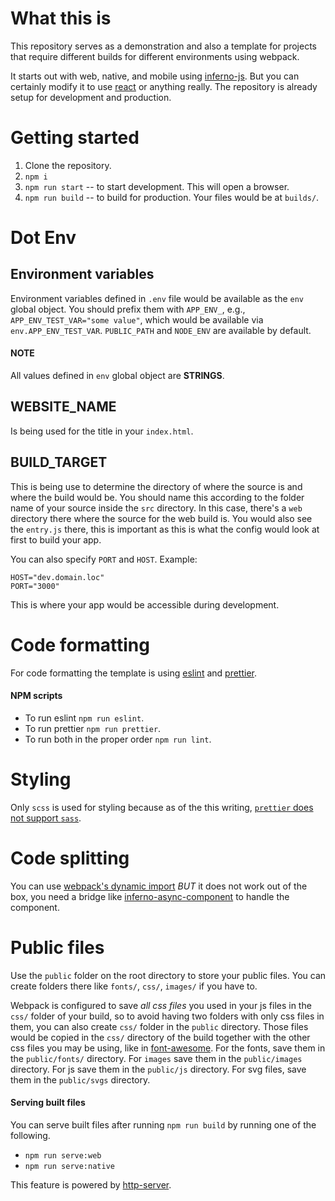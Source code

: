 <!-- @format -->

# What this is

This repository serves as a demonstration and also a template for projects that require different builds for different environments using webpack.

It starts out with web, native, and mobile using [inferno-js](https://github.com/infernojs/inferno). But you can certainly modify it to use [react](https://github.com/facebook/react) or anything really. The repository is already setup for development and production.

# Getting started

1. Clone the repository.
2. `npm i`
3. `npm run start` -- to start development. This will open a browser.
4. `npm run build` -- to build for production. Your files would be at `builds/`.

# Dot Env

## Environment variables

Environment variables defined in `.env` file would be available as the `env` global object. You should prefix them with `APP_ENV_`, e.g., `APP_ENV_TEST_VAR="some value"`, which would be available via `env.APP_ENV_TEST_VAR`. `PUBLIC_PATH` and `NODE_ENV` are available by default.

#### NOTE

All values defined in `env` global object are **STRINGS**.

## WEBSITE_NAME

Is being used for the title in your `index.html`.

## BUILD_TARGET

This is being use to determine the directory of where the source is and where the build would be. You should name this according to the folder name of your source inside the `src` directory. In this case, there's a `web` directory there where the source for the web build is. You would also see the `entry.js` there, this is important as this is what the config would look at first to build your app.

You can also specify `PORT` and `HOST`. Example:

```
HOST="dev.domain.loc"
PORT="3000"
```

This is where your app would be accessible during development.

# Code formatting

For code formatting the template is using [eslint](https://github.com/eslint/eslint) and [prettier](https://github.com/prettier/prettier).

#### NPM scripts

- To run eslint `npm run eslint`.
- To run prettier `npm run prettier`.
- To run both in the proper order `npm run lint`.

# Styling

Only `scss` is used for styling because as of the this writing, [`prettier` does not support `sass`](https://github.com/prettier/prettier/issues/4948).

# Code splitting

You can use [webpack's dynamic import](https://webpack.js.org/guides/code-splitting/#dynamic-imports) _BUT_ it does not work out of the box, you need a bridge like [inferno-async-component](https://github.com/aprilmintacpineda/inferno-async-component) to handle the component.

# Public files

Use the `public` folder on the root directory to store your public files. You can create folders there like `fonts/`, `css/`, `images/` if you have to.

Webpack is configured to save _all css files_ you used in your js files in the `css/` folder of your build, so to avoid having two folders with only css files in them, you can also create `css/` folder in the `public` directory. Those files would be copied in the `css/` directory of the build together with the other css files you may be using, like in [font-awesome](https://www.npmjs.com/package/font-awesome). For the fonts, save them in the `public/fonts/` directory. For `images` save them in the `public/images` directory. For js save them in the `public/js` directory. For svg files, save them in the `public/svgs` directory.

#### Serving built files

You can serve built files after running `npm run build` by running one of the following.

- `npm run serve:web`
- `npm run serve:native`

This feature is powered by [http-server](https://github.com/indexzero/http-server).
